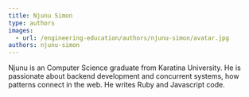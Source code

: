 ```yaml
---
title: Njunu Simon
type: authors
images:
  - url: /engineering-education/authors/njunu-simon/avatar.jpg
authors: njunu-simon
---
```

Njunu is an Computer Science graduate from Karatina University. He is passionate about backend development and concurrent systems, how patterns connect in the web. He writes Ruby and Javascript code.
